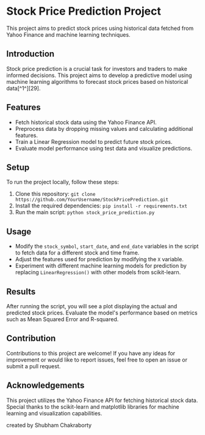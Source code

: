 # Stock Price Prediction Project

This project aims to predict stock prices using historical data fetched from Yahoo Finance and machine learning techniques.

## Introduction

Stock price prediction is a crucial task for investors and traders to make informed decisions. This project aims to develop a predictive model using machine learning algorithms to forecast stock prices based on historical data[^1^][29].

## Features

- Fetch historical stock data using the Yahoo Finance API.
- Preprocess data by dropping missing values and calculating additional features.
- Train a Linear Regression model to predict future stock prices.
- Evaluate model performance using test data and visualize predictions.

## Setup

To run the project locally, follow these steps:

1. Clone this repository: `git clone https://github.com/YourUsername/StockPricePrediction.git`
2. Install the required dependencies: `pip install -r requirements.txt`
3. Run the main script: `python stock_price_prediction.py`

## Usage

- Modify the `stock_symbol`, `start_date`, and `end_date` variables in the script to fetch data for a different stock and time frame.
- Adjust the features used for prediction by modifying the `X` variable.
- Experiment with different machine learning models for prediction by replacing `LinearRegression()` with other models from scikit-learn.

## Results

After running the script, you will see a plot displaying the actual and predicted stock prices. Evaluate the model's performance based on metrics such as Mean Squared Error and R-squared.

## Contribution

Contributions to this project are welcome! If you have any ideas for improvement or would like to report issues, feel free to open an issue or submit a pull request.

## Acknowledgements

This project utilizes the Yahoo Finance API for fetching historical stock data. Special thanks to the scikit-learn and matplotlib libraries for machine learning and visualization capabilities.

created by Shubham Chakraborty
